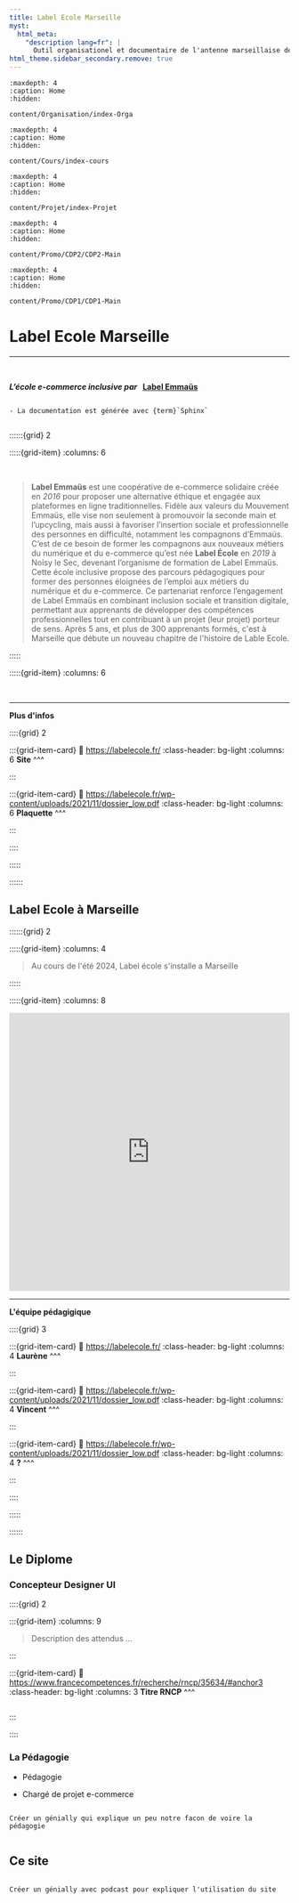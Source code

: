 ```yaml
---
title: Label Ecole Marseille
myst:
  html_meta:
    "description lang=fr": |
      Outil organisationel et documentaire de l'antenne marseillaise de Label Ecole.
html_theme.sidebar_secondary.remove: true
---
```


```{toctree}
:maxdepth: 4
:caption: Home
:hidden:

content/Organisation/index-Orga
```

```{toctree}
:maxdepth: 4
:caption: Home
:hidden:

content/Cours/index-cours
```

```{toctree}
:maxdepth: 4
:caption: Home
:hidden:

content/Projet/index-Projet
```

```{toctree}
:maxdepth: 4
:caption: Home
:hidden:

content/Promo/CDP2/CDP2-Main
```

```{toctree}
:maxdepth: 4
:caption: Home
:hidden:

content/Promo/CDP1/CDP1-Main
```

# Label Ecole Marseille


***

<br>

<p class="p-emphase"> <strong> <em>L’école e-commerce inclusive par &nbsp </em><a href="https://www.label-emmaus.co/fr/" target="_blank">Label Emmaüs </a></strong></p>




```{warning}

- La documentation est générée avec {term}`Sphinx` 
 

```





::::::{grid} 2

:::::{grid-item}
:columns: 6

<br>

>**Label Emmaüs** est une coopérative de e-commerce solidaire créée en *2016* pour proposer une alternative éthique et engagée aux plateformes en ligne traditionnelles. Fidèle aux valeurs du Mouvement Emmaüs, elle vise non seulement à promouvoir la seconde main et l’upcycling, mais aussi à favoriser l’insertion sociale et professionnelle des personnes en difficulté, notamment les compagnons d’Emmaüs. C’est de ce besoin de former les compagnons aux nouveaux métiers du numérique et du e-commerce qu’est née **Label École** en *2019* à Noisy le Sec, devenant l’organisme de formation de Label Emmaüs. Cette école inclusive propose des parcours pédagogiques pour former des personnes éloignées de l’emploi aux métiers du numérique et du e-commerce. Ce partenariat renforce l’engagement de Label Emmaüs en combinant inclusion sociale et transition digitale, permettant aux apprenants de développer des compétences professionnelles tout en contribuant à un projet (leur projet) porteur de sens. Après 5 ans, et plus de 300 apprenants formés, c'est à Marseille que débute un nouveau chapitre de l'histoire de Lable Ecole.  

:::::


:::::{grid-item}
:columns: 6

<script src="https://unpkg.com/@lottiefiles/lottie-player@2.0.8/dist/lottie-player.js"></script><lottie-player src="https://lottie.host/53eaab8e-82a3-4b47-90c2-8b16960b89da/ZaDu5Qv8XP.json" background="##FFFFFF" speed="0.8" style="width: 100%; height: auto" loop autoplay direction="1" mode="normal"></lottie-player>

<br>

***

<p class="p-emphase"> <strong>Plus d'infos</strong></p>

::::{grid} 2

:::{grid-item-card}
:link: https://labelecole.fr/
:class-header: bg-light
:columns: 6
**Site**
^^^

:::

:::{grid-item-card}
:link: https://labelecole.fr/wp-content/uploads/2021/11/dossier_low.pdf
:class-header: bg-light
:columns: 6
**Plaquette**
^^^

:::

::::


:::::

::::::

## Label Ecole à Marseille


::::::{grid} 2

:::::{grid-item}
:columns: 4

>Au cours de l'été 2024, Label école s'installe a Marseille 

:::::


:::::{grid-item}
:columns: 8

<iframe src="https://www.google.com/maps/embed?pb=!1m18!1m12!1m3!1d2903.2436653868726!2d5.387288276616668!3d43.309158374613965!2m3!1f0!2f0!3f0!3m2!1i1024!2i768!4f13.1!3m3!1m2!1s0x12c9c13357eed379%3A0x895a98d12b0c3147!2s37%20Rue%20Guibal%2C%2013003%20Marseille!5e0!3m2!1sfr!2sfr!4v1733055770129!5m2!1sfr!2sfr" width="100%" height="500" style="border:0;" allowfullscreen="" loading="lazy" referrerpolicy="no-referrer-when-downgrade"></iframe>

<br>

***

<p class="p-emphase"> <strong>L'équipe pédagigique</strong></p>

::::{grid} 3

:::{grid-item-card}
:link: https://labelecole.fr/
:class-header: bg-light
:columns: 4
**Laurène**
^^^

:::

:::{grid-item-card}
:link: https://labelecole.fr/wp-content/uploads/2021/11/dossier_low.pdf
:class-header: bg-light
:columns: 4
**Vincent**
^^^

:::

:::{grid-item-card}
:link: https://labelecole.fr/wp-content/uploads/2021/11/dossier_low.pdf
:class-header: bg-light
:columns: 4
**?**
^^^

:::

::::


:::::

::::::




## Le Diplome

### Concepteur Designer UI

::::{grid} 2

:::{grid-item}
:columns: 9

> Description des attendus ...

:::

:::{grid-item-card}
:link: https://www.francecompetences.fr/recherche/rncp/35634/#anchor3
:class-header: bg-light
:columns: 3
**Titre RNCP**
^^^

```{image} _static/logos/France-competence.jpg

```

:::

::::


### La Pédagogie

- Pédagogie

- Chargé de projet e-commerce 




```{note}

Créer un génially qui explique un peu notre facon de voire la pédagogie


```



## Ce site


```{note}

Créer un génially avec podcast pour expliquer l'utilisation du site


```




